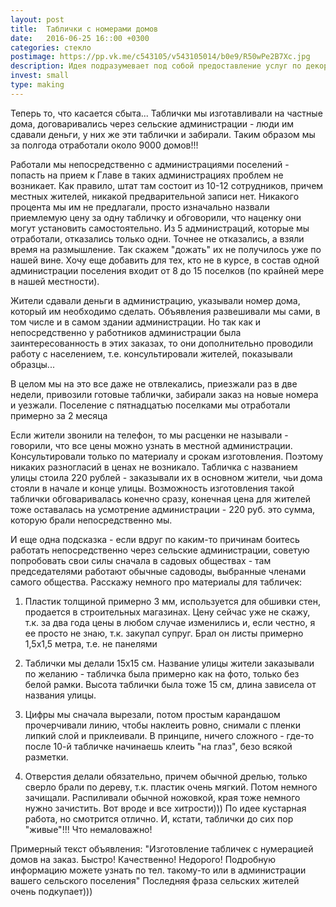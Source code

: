 ```yaml
---
layout: post
title:  Таблички с номерами домов
date:   2016-06-25 16::00 +0300
categories: стекло 
postimage: https://pp.vk.me/c543105/v543105014/b0e9/R50wPe2B7Xc.jpg
description: Идея подразумевает под собой предоставление услуг по декоративной обработке стекла с помощью специальной пасты. При небольших начальных вложениях вы можете ежемесячно зарабатывать неплохие деньги!
invest: small
type: making
---
```


Теперь то, что касается сбыта... Таблички мы изготавливали на частные дома, договаривались через сельские администрации - люди им сдавали деньги, у них же эти таблички и забирали. Таким образом мы за полгода отработали около 9000 домов!!!

Работали мы непосредственно с администрациями поселений - попасть на прием к Главе в таких администрациях проблем не возникает. Как правило, штат там состоит из 10-12 сотрудников, причем местных жителей, никакой предварительной записи нет. Никакого процента мы им не предлагали, просто изначально назвали приемлемую цену за одну табличку и обговорили, что наценку они могут установить самостоятельно. Из 5 администраций, которые мы отработали, отказались только одни. Точнее не отказались, а взяли время на размышление. Так скажем "дожать" их не получилось уже по нашей вине. Хочу еще добавить для тех, кто не в курсе, в состав одной администрации поселения входит от 8 до 15 поселков (по крайней мере в нашей местности).

Жители сдавали деньги в администрацию, указывали номер дома, который им необходимо сделать. Объявления развешивали мы сами, в том числе и в самом здании администрации. Но так как и непосредственно у работников администрации была заинтересованность в этих заказах, то они дополнительно проводили работу с населением, т.е. консультировали жителей, показывали образцы...

В целом мы на это все даже не отвлекались, приезжали раз в две недели, привозили готовые таблички, забирали заказ на новые номера и уезжали. Поселение с пятнадцатью поселками мы отработали примерно за 2 месяца

Если жители звонили на телефон, то мы расценки не называли - говорили, что все цены можно узнать в местной администрации. Консультировали только по материалу и срокам изготовления. Поэтому никаких разногласий в ценах не возникало. Табличка с названием улицы стоила 220 рублей - заказывали их в основном жители, чьи дома стояли в начале и конце улицы. Возможность изготовления такой таблички обговаривалась конечно сразу, конечная цена для жителей тоже оставалась на усмотрение администрации - 220 руб. это сумма, которую брали непосредственно мы.

И еще одна подсказка - если вдруг по каким-то причинам боитесь работать непосредственно через сельские администрации, советую попробовать свои силы сначала в садовых обществах - там председателями работают обычные садоводы, выбранные членами самого общества.
Расскажу немного про материалы для табличек:

1) Пластик толщиной примерно 3 мм, используется для обшивки стен, продается в строительных магазинах. Цену сейчас уже не скажу, т.к. за два года цены в любом случае изменились и, если честно, я ее просто не знаю, т.к. закупал супруг. Брал он листы примерно 1,5х1,5 метра, т.е. не панелями

2) Таблички мы делали 15х15 см. Название улицы жители заказывали по желанию - табличка была примерно как на фото, только без белой рамки. Высота таблички была тоже 15 см, длина зависела от названия улицы.

3) Цифры мы сначала вырезали, потом простым карандашом прочерчивали линию, чтобы наклеить ровно, снимали с пленки липкий слой и приклеивали. В принципе, ничего сложного - где-то после 10-й табличке начинаешь клеить "на глаз", безо всякой разметки.

4) Отверстия делали обязательно, причем обычной дрелью, только сверло брали по дереву, т.к. пластик очень мягкий. Потом немного зачищали. Распиливали обычной ножовкой, края тоже немного нужно зачистить. Вот вроде и все хитрости))) По идее кустарная работа, но смотрится отлично. И, кстати, таблички до сих пор "живые"!!! Что немаловажно!

Примерный текст объявления: "Изготовление табличек с нумерацией домов на заказ. Быстро! Качественно! Недорого! Подробную информацию можете узнать по тел. такому-то или в администрации вашего сельского поселения" Последняя фраза сельских жителей очень подкупает)))
